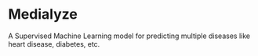 # Medialyze
A Supervised Machine Learning model for predicting multiple diseases like heart disease, diabetes, etc.
